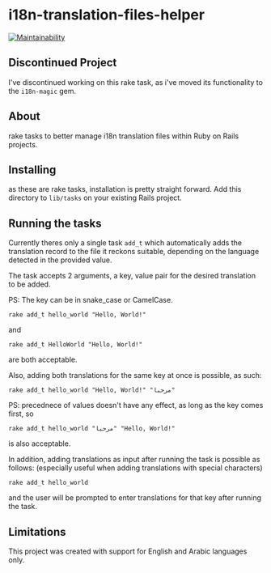# i18n-translation-files-helper

[![Maintainability](https://api.codeclimate.com/v1/badges/d0d09bd3a7fca784b038/maintainability)](https://codeclimate.com/github/a-smadi/i18n-translation-files-helper/maintainability)

## Discontinued Project

I've discontinued working on this rake task, as i've moved its functionality to the `i18n-magic` gem.

## About

rake tasks to better manage i18n translation files within Ruby on Rails projects.

## Installing

as these are rake tasks, installation is pretty straight forward.
Add this directory to `lib/tasks` on your existing Rails project.

## Running the tasks

Currently theres only a single task `add_t` which automatically adds the translation record to the file it reckons suitable, depending on the language detected in the provided value.

The task accepts 2 arguments, a key, value pair for the desired translation to be added.

PS: The key can be in snake_case or CamelCase.

```
rake add_t hello_world "Hello, World!"
```
and
```
rake add_t HelloWorld "Hello, World!"
```
are both acceptable.


Also, adding both translations for the same key at once is possible, as such:

```
rake add_t hello_world "Hello, World!" "مرحبا"
```
PS: precednece of values doesn't have any effect, as long as the key comes first, so
```
rake add_t hello_world "مرحبا" "Hello, World!"
```
is also acceptable.

In addition, adding translations as input after running the task is possible as follows: (especially useful when adding translations with special characters)

```
rake add_t hello_world
```
and the user will be prompted to enter translations for that key after running the task.

## Limitations

This project was created with support for English and Arabic languages only.
